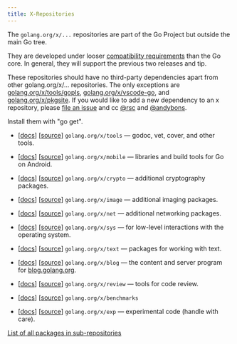 ```yaml
---
title: X-Repositories
---
```


The `golang.org/x/...` repositories are part of the Go Project but outside the main Go tree.

They are developed under looser [compatibility requirements](https://go.dev/doc/go1compat) than the Go core.  In general, they will support the previous two releases and tip.

These repositories should have no third-party dependencies apart from other golang.org/x/... repositories. The only exceptions are [golang.org/x/tools/gopls](https://pkg.go.dev/golang.org/x/tools/gopls), [golang.org/x/vscode-go](https://go.googlesource.com/vscode-go), and [golang.org/x/pkgsite](https://pkg.go.dev/golang.org/x/pkgsite). If you would like to add a new dependency to an x repository, please [file an issue](https://github.com/golang/go/issues/new) and cc [@rsc](http://github.com/rsc) and [@andybons](https://github.com/andybons).

Install them with "go get".

  * [[docs](https://pkg.go.dev/golang.org/x/tools)] [[source](https://go.googlesource.com/tools)] ` golang.org/x/tools ` — godoc, vet, cover, and other tools.
  * [[docs](https://pkg.go.dev/golang.org/x/mobile)] [[source](https://go.googlesource.com/mobile)] ` golang.org/x/mobile ` — libraries and build tools for Go on Android.

  * [[docs](https://pkg.go.dev/golang.org/x/crypto)] [[source](https://go.googlesource.com/crypto)] ` golang.org/x/crypto ` — additional cryptography packages.
  * [[docs](https://pkg.go.dev/golang.org/x/image)] [[source](https://go.googlesource.com/image)] ` golang.org/x/image ` — additional imaging packages.
  * [[docs](https://pkg.go.dev/golang.org/x/net)] [[source](https://go.googlesource.com/net)] ` golang.org/x/net ` — additional networking packages.
  * [[docs](https://pkg.go.dev/golang.org/x/sys)] [[source](https://go.googlesource.com/sys)] ` golang.org/x/sys ` — for low-level interactions with the operating system.
  * [[docs](https://pkg.go.dev/golang.org/x/text)] [[source](https://go.googlesource.com/text)] ` golang.org/x/text ` — packages for working with text.

  * [[docs](https://pkg.go.dev/golang.org/x/blog)] [[source](https://go.googlesource.com/blog)] ` golang.org/x/blog ` — the content and server program for [blog.golang.org](https://go.dev/blog).


  * [[docs](https://pkg.go.dev/golang.org/x/review)] [[source](https://go.googlesource.com/review)] ` golang.org/x/review ` — tools for code review.
  * [[docs](https://pkg.go.dev/golang.org/x/benchmarks)] [[source](https://go.googlesource.com/benchmarks)] ` golang.org/x/benchmarks `

  * [[docs](https://pkg.go.dev/golang.org/x/exp)] [[source](https://go.googlesource.com/exp)] ` golang.org/x/exp ` — experimental code (handle with care).

[List of all packages in sub-repositories](https://pkg.go.dev/golang.org/x)

